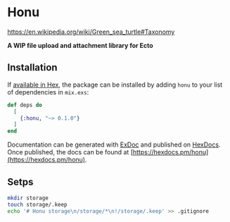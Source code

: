 # Honu

https://en.wikipedia.org/wiki/Green_sea_turtle#Taxonomy

**A WIP file upload and attachment library for Ecto**

## Installation

If [available in Hex](https://hex.pm/docs/publish), the package can be installed
by adding `honu` to your list of dependencies in `mix.exs`:

```elixir
def deps do
  [
    {:honu, "~> 0.1.0"}
  ]
end
```

Documentation can be generated with [ExDoc](https://github.com/elixir-lang/ex_doc)
and published on [HexDocs](https://hexdocs.pm). Once published, the docs can
be found at [https://hexdocs.pm/honu](https://hexdocs.pm/honu).

## Setps

```bash
mkdir storage
touch storage/.keep
echo '# Honu storage\n/storage/*\n!/storage/.keep' >> .gitignore
```
